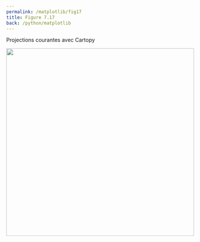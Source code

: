 ```yaml
---
permalink: /matplotlib/fig17
title: Figure 7.17
back: /python/matplotlib
---
```


Projections courantes avec Cartopy

<img src="/python/_static/matplotlib/fig17.png" width="500px"/>

<script src="https://emgithub.com/embed.js?target=https%3A%2F%2Fgithub.com%2Fxoolive%2Fpython%2Fblob%2Fmaster%2F02-ecosysteme%2F07-matplotlib%2Ffig17.py&style=github-gist&showLineNumbers=on"></script>
